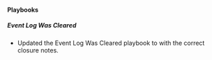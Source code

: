 
#### Playbooks

##### Event Log Was Cleared

- Updated the Event Log Was Cleared playbook to with the correct closure notes.
